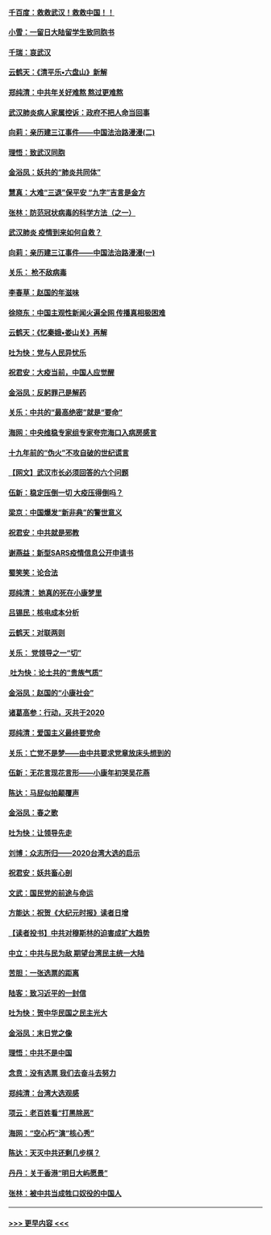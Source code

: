 #### [千百度：救救武汉！救救中国！！](../pages/nsc993/n11836145.md?t=02011511) 
#### [小雪：一留日大陆留学生致同胞书](../pages/nsc993/n11834624.md?t=02011511) 
#### [千瑞：哀武汉](../pages/nsc993/n11833647.md?t=02011511) 
#### [云鹤天：《清平乐▪六盘山》新解](../pages/nsc993/n11833611.md?t=02011511) 
#### [郑纯清：中共年关好难熬 熬过更难熬](../pages/nsc993/n11833489.md?t=02011511) 
#### [武汉肺炎病人家属控诉：政府不把人命当回事](../pages/nsc993/n11833205.md?t=02011511) 
#### [向莉：亲历建三江事件——中国法治路漫漫(二)](../pages/nsc993/n11829102.md?t=02011511) 
#### [理悟：致武汉同胞](../pages/nsc993/n11831522.md?t=02011511) 
#### [金浴凤：妖共的“肺炎共同体”](../pages/nsc993/n11829448.md?t=02011511) 
#### [慧真：大难“三退”保平安 “九字”吉言是金方](../pages/nsc993/n11829501.md?t=02011511) 
#### [张林：防范冠状病毒的科学方法（之一）](../pages/nsc993/n11828618.md?t=02011511) 
#### [武汉肺炎 疫情到来如何自救？](../pages/nsc993/n11827632.md?t=02011511) 
#### [向莉：亲历建三江事件——中国法治路漫漫(一)](../pages/nsc993/n11827190.md?t=02011511) 
#### [关乐： 枪不敌病毒](../pages/nsc993/n11826746.md?t=02011511) 
#### [李春草：赵国的年滋味](../pages/nsc993/n11826321.md?t=02011511) 
#### [徐晓东：中国主观性新闻火遍全网 传播真相极困难](../pages/nsc993/n11826508.md?t=02011511) 
#### [云鹤天：《忆秦娥▪娄山关》再解](../pages/nsc993/n11824682.md?t=02011511) 
#### [吐为快：党与人民异忧乐](../pages/nsc993/n11824660.md?t=02011511) 
#### [祝君安：大疫当前，中国人应觉醒](../pages/nsc993/n11821946.md?t=02011511) 
#### [金浴凤：反躬罪己是解药](../pages/nsc993/n11820280.md?t=02011511) 
#### [关乐：中共的“最高绝密”就是“要命”](../pages/nsc993/n11816946.md?t=02011511) 
#### [海网：中央维稳专家组专家夸完海口入病房感言](../pages/nsc993/n11815138.md?t=02011511) 
#### [十九年前的“伪火”不攻自破的世纪谎言](../pages/nsc993/n11813238.md?t=02011511) 
#### [【网文】武汉市长必须回答的六个问题](../pages/nsc993/n11813848.md?t=02011511) 
#### [伍新：稳定压倒一切 大疫压得倒吗？](../pages/nsc993/n11812634.md?t=02011511) 
#### [梁京：中国爆发“新非典”的警世意义](../pages/nsc993/n11812554.md?t=02011511) 
#### [祝君安：中共就是邪教](../pages/nsc993/n11812431.md?t=02011511) 
#### [谢燕益：新型SARS疫情信息公开申请书](../pages/nsc993/n11808840.md?t=02011511) 
#### [蜀笑笑：论合法](../pages/nsc993/n11808064.md?t=02011511) 
#### [郑纯清： 她真的死在小康梦里](../pages/nsc993/n11806623.md?t=02011511) 
#### [吕锡民：核电成本分析](../pages/nsc993/n11806284.md?t=02011511) 
#### [云鹤天：对联两则](../pages/nsc993/n11805957.md?t=02011511) 
#### [关乐： 党领导之一“切”](../pages/nsc993/n11804505.md?t=02011511) 
#### [ 吐为快：论土共的“贵族气质”](../pages/nsc993/n11804490.md?t=02011511) 
#### [金浴凤：赵国的“小康社会”](../pages/nsc993/n11804452.md?t=02011511) 
#### [诸葛高参：行动，灭共于2020](../pages/nsc993/n11804120.md?t=02011511) 
#### [郑纯清：爱国主义最终要党命](../pages/nsc993/n11802197.md?t=02011511) 
#### [关乐：亡党不是梦——由中共要求党章放床头想到的](../pages/nsc993/n11802156.md?t=02011511) 
#### [伍新：无花言现花言形——小康年初哭吴花燕](../pages/nsc993/n11800044.md?t=02011511) 
#### [陈达：马屁似拍颠覆声](../pages/nsc993/n11800010.md?t=02011511) 
#### [金浴凤：春之歌](../pages/nsc993/n11797687.md?t=02011511) 
#### [吐为快：让领导先走](../pages/nsc993/n11797512.md?t=02011511) 
#### [刘博：众志所归——2020台湾大选的启示](../pages/nsc993/n11796878.md?t=02011511) 
#### [祝君安：妖共畜心剖](../pages/nsc993/n11794273.md?t=02011511) 
#### [文武：国民党的前途与命运](../pages/nsc993/n11794198.md?t=02011511) 
#### [方能达：祝贺《大纪元时报》读者日增](../pages/nsc993/n11793807.md?t=02011511) 
#### [【读者投书】中共对穆斯林的迫害成扩大趋势](../pages/nsc993/n11791371.md?t=02011511) 
#### [中立：中共与民为敌 期望台湾民主统一大陆](../pages/nsc993/n11790392.md?t=02011511) 
#### [苦胆：一张选票的距离](../pages/nsc993/n11788914.md?t=02011511) 
#### [陆客：致习近平的一封信](../pages/nsc993/n11788867.md?t=02011511) 
#### [吐为快：贺中华民国之民主光大](../pages/nsc993/n11788618.md?t=02011511) 
#### [金浴凤：末日党之像](../pages/nsc993/n11787475.md?t=02011511) 
#### [理悟：中共不是中国](../pages/nsc993/n11787463.md?t=02011511) 
#### [念贲：没有选票  我们去奋斗去努力](../pages/nsc993/n11787398.md?t=02011511) 
#### [郑纯清：台湾大选观感](../pages/nsc993/n11786210.md?t=02011511) 
#### [项云：老百姓看“打黑除恶”](../pages/nsc993/n11785398.md?t=02011511) 
#### [海网：“空心朽”演“核心秀”](../pages/nsc993/n11783874.md?t=02011511) 
#### [陈达：天灭中共还剩几步棋？](../pages/nsc993/n11783719.md?t=02011511) 
#### [丹丹：关于香港“明日大屿愿景”](../pages/nsc993/n11783273.md?t=02011511) 
#### [张林：被中共当成牲口奴役的中国人](../pages/nsc993/n11782397.md?t=02011511) 

----
#### [ >>> 更早内容 <<< ](../indexes/nsc993-earlier.md)
